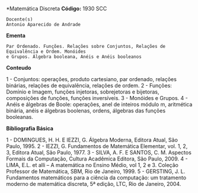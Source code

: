 *Matemática Discreta
**Código:** 1930 SCC

```
Docente(s)
Antonio Aparecido de Andrade
```

**Ementa** 
```
Par Ordenado. Funções. Relações sobre Conjuntos, Relações de Equivalência e Ordem. Monóides
e Grupos. Álgebra booleana, Anéis e Anéis booleanos
```

**Conteudo**

1 - Conjuntos: operações, produto cartesiano, par ordenado, relações binárias, relações de equivalência, relações de ordem.
2 - Funções: Domínio e Imagem, funções injetoras, sobrejetoras e bijetoras, composições de funções, funções inversíveis.
3 - Monóides e Grupos.
4 - Anéis e álgebras de Boole: operações, anel de inteiros módulo m, aritmética binária, anéis e álgebras boolenas, ordens, álgebras das funções booleanas.

**Bibliografia Básica**

1 - DOMINGUES, H. H. E IEZZI, G. Álgebra Moderna, Editora Atual, São Paulo, 1995.
2 - IEZZI, G. Fundamentos de Matemática Elementar, vol. 1, 2, 3, Editora Atual, São Paulo, 1977.
3 - SILVA, A. F. E SANTOS, C. M. Aspectos Formais da Computação, Cultura Acadêmica Editora, São Paulo, 2009.
4 - LIMA, E.L. et alli – A matemática no Ensino Médio, vol 1, 2 e 3. Coleção Professor de Matemática, SBM, Rio de Janeiro, 1999.
5 - GERSTING, J. L. Fundamentos matemáticos para a ciência da computação: um tratamento moderno de matemática discreta, 5ª edição, LTC, Rio de Janeiro, 2004.
